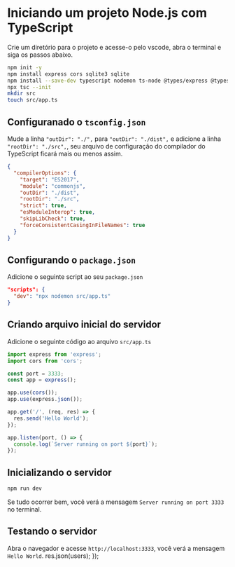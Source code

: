 # Iniciando um projeto Node.js com TypeScript

Crie um diretório para o projeto e acesse-o pelo vscode, abra o terminal e siga os passos abaixo.

```bash
npm init -y
npm install express cors sqlite3 sqlite
npm install --save-dev typescript nodemon ts-node @types/express @types/cors
npx tsc --init
mkdir src
touch src/app.ts
```

## Configuranado o `tsconfig.json`

Mude a linha ```"outDir": "./",``` para ```"outDir": "./dist",``` e adicione a linha ```"rootDir": "./src",```, seu arquivo de configuração do compilador do TypeScript ficará mais ou menos assim.

```json
{
  "compilerOptions": {
    "target": "ES2017",
    "module": "commonjs",
    "outDir": "./dist",
    "rootDir": "./src",
    "strict": true,
    "esModuleInterop": true,
    "skipLibCheck": true,
    "forceConsistentCasingInFileNames": true
  }
}
```

## Configurando o `package.json`

Adicione o seguinte script ao seu `package.json`

```json
"scripts": {
  "dev": "npx nodemon src/app.ts"
}
```

## Criando arquivo inicial do servidor

Adicione o seguinte código ao arquivo `src/app.ts`

```typescript
import express from 'express';
import cors from 'cors';

const port = 3333;
const app = express();

app.use(cors());
app.use(express.json());

app.get('/', (req, res) => {
  res.send('Hello World');
});

app.listen(port, () => {
  console.log(`Server running on port ${port}`);
});
```

## Inicializando o servidor

```bash
npm run dev
```

Se tudo ocorrer bem, você verá a mensagem `Server running on port 3333` no terminal.

## Testando o servidor

Abra o navegador e acesse `http://localhost:3333`, você verá a mensagem `Hello World`.
  res.json(users);
});
```
